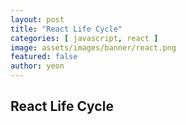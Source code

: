 ```yaml
---
layout: post
title: "React Life Cycle" 
categories: [ javascript, react ]
image: assets/images/banner/react.png
featured: false
author: yeon
---
```



## React Life Cycle


<br><br><br>